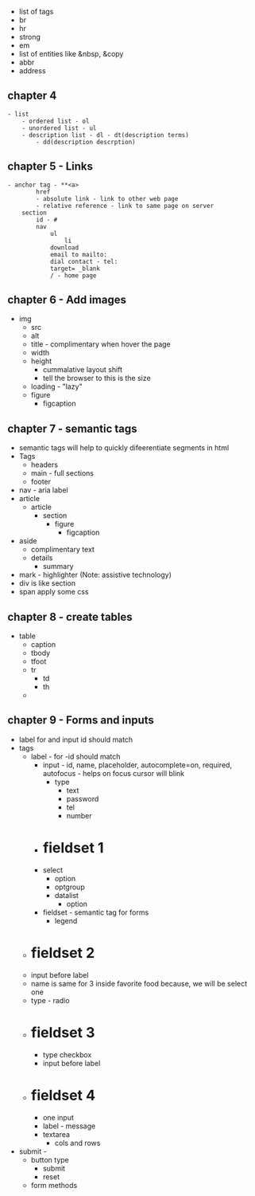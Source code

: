 - list of tags
- br
- hr
- strong
- em
- list of entities like &nbsp, &copy
- abbr
- address
## chapter 4
	- list
		- ordered list - ol
		- unordered list - ul
		- description list - dl - dt(description terms)
			- dd(description descrption)
## chapter 5 - Links
	- anchor tag - **<a>
		    href
		    - absolute link - link to other web page
		    - relative reference - link to same page on server
		section
			id - #
			nav
				ul
					li
				download
				email to mailto: 
				dial contact - tel: 
				target= _blank
				/ - home page
## chapter 6 - Add images

- img
	- src
	- alt
	- title - complimentary when hover the page
	- width
	- height
		- cummalative layout shift
		- tell the browser to this is the size
	- loading - "lazy"
	- figure
		- figcaption
## chapter 7 - semantic tags
- semantic tags will help to quickly difeerentiate segments in html
- Tags
	- headers
	- main - full sections
	- footer
- nav - aria label
- article
	- article
		- section
			- figure
				- figcaption
- aside
	- complimentary text
	- details
		- summary
- mark - highlighter
(Note: assistive technology)
- div is like section
- span apply some css

## chapter 8 - create tables
- table
	- caption
	- tbody
	- tfoot
	-  tr
		- td
		- th
	- 
## chapter 9 - Forms and inputs
- label for and input id should match
- tags
	- label - for -id should match
		- input - id, name, placeholder, autocomplete=on, required, autofocus - helps on focus cursor will blink
			- type
				- text
				- password
				- tel
				- number
		- # fieldset 1
		- select
			- option
			- optgroup
			- datalist
				- option
		- fieldset - semantic tag for forms
			- legend
	- # fieldset 2
	- input before label
	- name is same for 3 inside favorite food because, we will be select one
	- type - radio
	- # fieldset 3
		- type checkbox
		- input before label
	- # fieldset 4
		- one input
		- label - message
		- textarea
			- cols and rows
- submit - 
	- button type
		- submit
		- reset
	- form methods